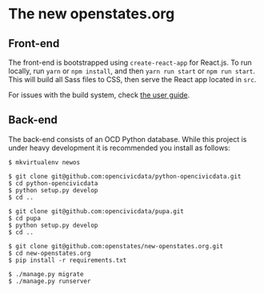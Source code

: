 # The new openstates.org

## Front-end

The front-end is bootstrapped using `create-react-app` for React.js. To run locally, run `yarn` or `npm install`, and then `yarn run start` or `npm run start`. This will build all Sass files to CSS, then serve the React app located in `src`.

For issues with the build system, check [the user guide](https://github.com/facebookincubator/create-react-app/blob/master/packages/react-scripts/template/README.md).

## Back-end

The back-end consists of an OCD Python database. While this project is under heavy development it is recommended you install as follows:

```
$ mkvirtualenv newos

$ git clone git@github.com:opencivicdata/python-opencivicdata.git
$ cd python-opencivicdata
$ python setup.py develop
$ cd ..

$ git clone git@github.com:opencivicdata/pupa.git
$ cd pupa
$ python setup.py develop
$ cd ..

$ git clone git@github.com:openstates/new-openstates.org.git
$ cd new-openstates.org
$ pip install -r requirements.txt

$ ./manage.py migrate
$ ./manage.py runserver
```
